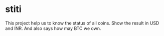# stiti

This project help us to know the status of all coins. Show the result in USD and INR. And also says how may BTC we own.
